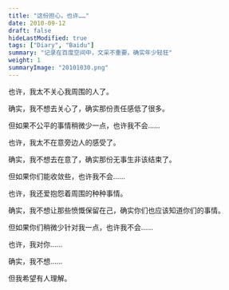 ```yaml
---
title: "这份担心，也许……"
date: 2010-09-12
draft: false
hideLastModified: true
tags: ["Diary", "Baidu"]
summary: "记录在百度空间中，文采不重要，确实年少轻狂"
weight: 1
summaryImage: "20101030.png"
---
```


也许，我太不关心我周围的人了。

确实，我不想去关心了，确实那份责任感低了很多。

但如果不公平的事情稍微少一点，也许我不会……

也许，我太不在意旁边人的感受了。

确实，我不想去在意了，确实那份无事生非该结束了。

但如果你们能收敛些，也许我不会……

也许，我还爱抱怨着周围的种种事情。

确实，我不想让那些愤慨保留在己，确实你们也应该知道你们的事情。

但如果你们稍微少针对我一点，也许我不会……

也许，我对你……

确实，我不想……

但我希望有人理解。
